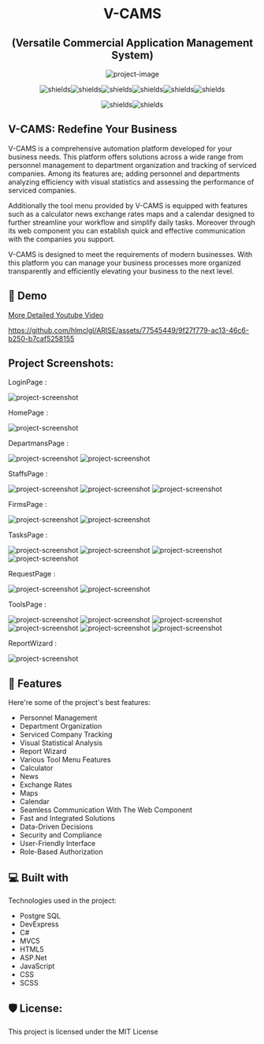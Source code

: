 
<h1 align="center" id="title">V-CAMS </h1>
<h2 align="center">(Versatile Commercial Application Management System)</h2>

<p align="center"><img src="https://i.hizliresim.com/jouohcx.png" alt="project-image"></p>

<p align="center"><img src="https://img.shields.io/github/issues/hlmclgl/CommercialAutomationCRM.svg" alt="shields"><img src="https://img.shields.io/github/stars/hlmclgl/CommercialAutomationCRM.svg" alt="shields"><img src="https://img.shields.io/github/forks/hlmclgl/CommercialAutomationCRM.svg" alt="shields"><img src="https://img.shields.io/badge/License-MIT-success.svg" alt="shields"><img src="https://img.shields.io/github/watchers/hlmclgl/CommercialAutomationCRM.svg" alt="shields"><img src="https://img.shields.io/badge/Maintained%3F-yes-blue.svg" alt="shields"></p>
<p align="center"><img src="https://img.shields.io/badge/LinkedIn-0077B5?style=for-the-badge&logo=linkedin&logoColor=white" alt="shields"><img src="https://img.shields.io/badge/Gmail-D14836?style=for-the-badge&logo=gmail&logoColor=white" alt="shields"></p>


<h2>V-CAMS: Redefine Your Business</h2>

<p id="description">V-CAMS is a comprehensive automation platform developed for your business needs. This platform offers solutions across a wide range from personnel management to department organization and tracking of serviced companies. Among its features are; adding personnel and departments analyzing efficiency with visual statistics and assessing the performance of serviced companies.</p>
<p>Additionally the tool menu provided by V-CAMS is equipped with features such as a calculator news exchange rates maps and a calendar designed to further streamline your workflow and simplify daily tasks. Moreover through its web component you can establish quick and effective communication with the companies you support.</p>
<p> V-CAMS is designed to meet the requirements of modern businesses. With this platform you can manage your business processes more organized transparently and efficiently elevating your business to the next level.</p>

<h2>🚀 Demo</h2>

[More Detailed Youtube Video ](https://youtu.be/9-2QvQJg4mg)

https://github.com/hlmclgl/ARISE/assets/77545449/9f27f779-ac13-46c6-b250-b7caf5258155

<h2>Project Screenshots:</h2>

<p >LoginPage  : </p>
<img src="https://i.hizliresim.com/qavhlqn.png" alt="project-screenshot" >

<p >HomePage  : </p>
<img src="https://i.hizliresim.com/p7ujlnl.png" alt="project-screenshot" >

<p >DepartmansPage  : </p>
<img src="https://i.hizliresim.com/lx0gtdm.png" alt="project-screenshot">
<img src="https://i.hizliresim.com/opsarzo.png" alt="project-screenshot" >

<p >StaffsPage  : </p>
<img src="https://i.hizliresim.com/p2djtyj.png" alt="project-screenshot" >
<img src="https://i.hizliresim.com/9v3f44r.png" alt="project-screenshot" >
<img src="https://i.hizliresim.com/ptf95zn.png" alt="project-screenshot" >

<p >FirmsPage  : </p>
<img src="https://i.hizliresim.com/24hlt40.png" alt="project-screenshot" >
<img src="https://i.hizliresim.com/lfrj39k.png" alt="project-screenshot" >

<p >TasksPage  : </p>
<img src="https://i.hizliresim.com/q6lz56w.png" alt="project-screenshot" >
<img src="https://i.hizliresim.com/976mbx7.png" alt="project-screenshot" >
<img src="https://i.hizliresim.com/5wbrsm5.png" alt="project-screenshot" >
<img src="https://i.hizliresim.com/dcxwh6k.png" alt="project-screenshot" >

<p >RequestPage  : </p>
<img src="https://i.hizliresim.com/2liw2io.png" alt="project-screenshot" >
<img src="https://i.hizliresim.com/jfvlvvk.png" alt="project-screenshot" >

<p >ToolsPage  : </p>
<img src="https://i.hizliresim.com/oqu1i00.png" alt="project-screenshot" >
<img src="https://i.hizliresim.com/tjaafzc.png" alt="project-screenshot" >
<img src="https://i.hizliresim.com/l21nvfx.png" alt="project-screenshot" >
<img src="https://i.hizliresim.com/tghjhbu.png" alt="project-screenshot" >
<img src="https://i.hizliresim.com/ikln8a1.png" alt="project-screenshot" >
<img src="https://i.hizliresim.com/rlwquun.png" alt="project-screenshot" >

<p >ReportWizard  : </p>
<img src="https://i.hizliresim.com/aug56x4.png" alt="project-screenshot" >

  
<h2>🧐 Features</h2>

Here're some of the project's best features:

*   Personnel Management
*   Department Organization
*   Serviced Company Tracking
*   Visual Statistical Analysis
*   Report Wizard
*   Various Tool Menu Features
*   Calculator
*   News
*   Exchange Rates
*   Maps
*   Calendar
*   Seamless Communication With The Web Component
*   Fast and Integrated Solutions
*   Data-Driven Decisions
*   Security and Compliance
*   User-Friendly Interface
*   Role-Based Authorization

  
  
<h2>💻 Built with</h2>

Technologies used in the project:

*   Postgre SQL
*   DevExpress
*   C#
*   MVC5
*   HTML5
*   ASP.Net
*   JavaScript
*   CSS
*   SCSS

<h2>🛡️ License:</h2>

This project is licensed under the MIT License
